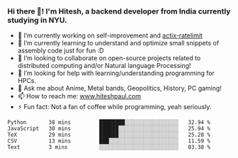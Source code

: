 ### Hi there 👋! I'm Hitesh, a backend developer from India currently studying in NYU.

- 🔭 I’m currently working on self-improvement and [actix-ratelimit](https://github.com/TerminalWitchcraft/actix-ratelimit)
- 🌱 I’m currently learning to understand and optimize small snippets of assembly code just for fun :D 
- 👯 I’m looking to collaborate on open-source projects related to distributed computing and/or Natural language Processing!
- 🤔 I’m looking for help with learning/understanding programming for HPCs.
- 💬 Ask me about Anime, Metal bands, Geopolitics, History, PC gaming!
- 📫 How to reach me: www.hiteshpaul.com
- ⚡ Fun fact: Not a fan of coffee while programming, yeah seriously.

<!--START_SECTION:waka-->
```text
Python       38 mins         ████████░░░░░░░░░░░░░░░░░   32.94 % 
JavaScript   30 mins         ██████░░░░░░░░░░░░░░░░░░░   25.94 % 
TeX          29 mins         ██████░░░░░░░░░░░░░░░░░░░   25.28 % 
CSV          13 mins         ███░░░░░░░░░░░░░░░░░░░░░░   11.59 % 
Text         3 mins          ░░░░░░░░░░░░░░░░░░░░░░░░░   03.38 %
```
<!--END_SECTION:waka-->

<!--
**TerminalWitchcraft/TerminalWitchcraft** is a ✨ _special_ ✨ repository because its `README.md` (this file) appears on your GitHub profile.

Here are some ideas to get you started:

- 🔭 I’m currently working on ...
- 🌱 I’m currently learning ...
- 👯 I’m looking to collaborate on ...
- 🤔 I’m looking for help with ...
- 💬 Ask me about ...
- 📫 How to reach me: ...
- 😄 Pronouns: ...
- ⚡ Fun fact: ...
-->
